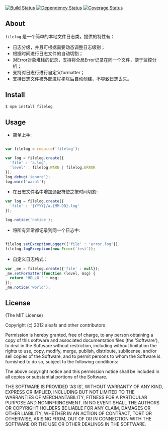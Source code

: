 [![Build Status](https://secure.travis-ci.org/aleafs/filelog.png?branch=master)](http://travis-ci.org/aleafs/filelog)
[![Dependency Status](https://gemnasium.com/aleafs/filelog.png)](https://gemnasium.com/aleafs/filelog)
[![Coverage Status](https://coveralls.io/repos/aleafs/filelog/badge.png)](https://coveralls.io/r/aleafs/filelog)

## About

`filelog` 是一个简单的本地文件日志类，提供的特性有：

* 日志分级，并且可根据需要动态调整日志级别；
* 根据时间进行日志文件的自动切割；
* 对Error对象堆栈的记录，支持将全局Error记录在同一个文件，便于监控分析；
* 支持对日志行进行自定义formatter；
* 支持日志文件被外部进程移除后自动创建，不导致日志丢失。

## Install

```bash
$ npm install filelog
```

## Usage

* 简单上手:

```javascript

var filelog = require('filelog');

var log = filelog.create({
  'file' : 'a.log', 
  'level' : filelog.WARN | filelog.ERROR
});
log.debug('ignore');
log.warn('warn1');

```

* 在日志文件名中增加通配符使之按时间切割:

``` javascript
var log = filelog.create({
  'file' : '{YYYY}/a.{MM-DD}.log'
});

log.notice('notice');
```

* 将所有异常都记录到同一个日志中:

```javascript

filelog.setExceptionLogger({'file' : 'error.log'});
filelog.logException(new Error('test'));
```

* 自定义日志格式：

```javascript
var _me = filelog.create({'file' : null});
_me.setFormatter(function (level, msg) {
  return "HELLO " + msg;
});
_me.notice('world');
```
## License

(The MIT License)

Copyright (c) 2012 aleafs and other contributors

Permission is hereby granted, free of charge, to any person obtaining
a copy of this software and associated documentation files (the
'Software'), to deal in the Software without restriction, including
without limitation the rights to use, copy, modify, merge, publish,
distribute, sublicense, and/or sell copies of the Software, and to
permit persons to whom the Software is furnished to do so, subject to
the following conditions:

The above copyright notice and this permission notice shall be
included in all copies or substantial portions of the Software.

THE SOFTWARE IS PROVIDED 'AS IS', WITHOUT WARRANTY OF ANY KIND,
EXPRESS OR IMPLIED, INCLUDING BUT NOT LIMITED TO THE WARRANTIES OF
MERCHANTABILITY, FITNESS FOR A PARTICULAR PURPOSE AND NONINFRINGEMENT.
IN NO EVENT SHALL THE AUTHORS OR COPYRIGHT HOLDERS BE LIABLE FOR ANY
CLAIM, DAMAGES OR OTHER LIABILITY, WHETHER IN AN ACTION OF CONTRACT,
TORT OR OTHERWISE, ARISING FROM, OUT OF OR IN CONNECTION WITH THE
SOFTWARE OR THE USE OR OTHER DEALINGS IN THE SOFTWARE.
